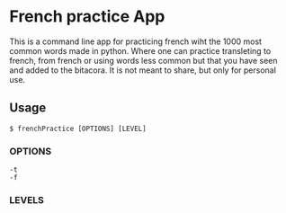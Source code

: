 # French practice App

This is a command line app for practicing french wiht
the 1000 most common words made in python. Where one
can practice transleting to french, from french or using
words less common but that you have seen and added
to the bitacora. It is not meant to share, but only
for personal use.

## Usage

```
$ frenchPractice [OPTIONS] [LEVEL]
```

### OPTIONS

    -t
    -f

### LEVELS
